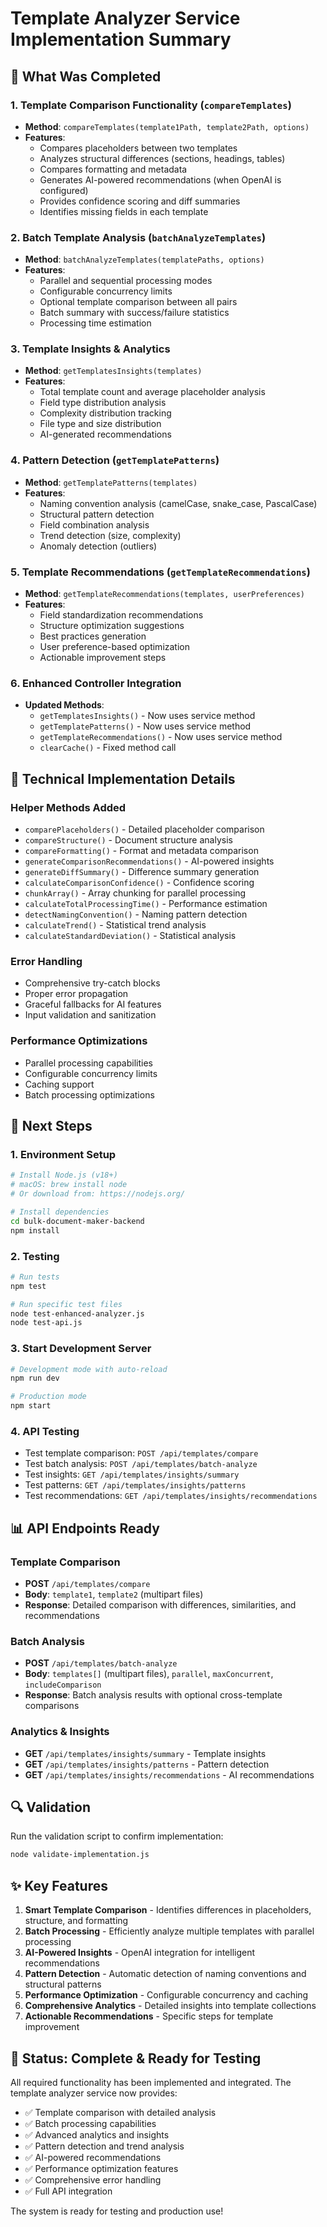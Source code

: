 # Template Analyzer Service Implementation Summary

## 🎯 What Was Completed

### 1. Template Comparison Functionality (`compareTemplates`)
- **Method**: `compareTemplates(template1Path, template2Path, options)`
- **Features**:
  - Compares placeholders between two templates
  - Analyzes structural differences (sections, headings, tables)
  - Compares formatting and metadata
  - Generates AI-powered recommendations (when OpenAI is configured)
  - Provides confidence scoring and diff summaries
  - Identifies missing fields in each template

### 2. Batch Template Analysis (`batchAnalyzeTemplates`)
- **Method**: `batchAnalyzeTemplates(templatePaths, options)`
- **Features**:
  - Parallel and sequential processing modes
  - Configurable concurrency limits
  - Optional template comparison between all pairs
  - Batch summary with success/failure statistics
  - Processing time estimation

### 3. Template Insights & Analytics
- **Method**: `getTemplatesInsights(templates)`
- **Features**:
  - Total template count and average placeholder analysis
  - Field type distribution analysis
  - Complexity distribution tracking
  - File type and size distribution
  - AI-generated recommendations

### 4. Pattern Detection (`getTemplatePatterns`)
- **Method**: `getTemplatePatterns(templates)`
- **Features**:
  - Naming convention analysis (camelCase, snake_case, PascalCase)
  - Structural pattern detection
  - Field combination analysis
  - Trend detection (size, complexity)
  - Anomaly detection (outliers)

### 5. Template Recommendations (`getTemplateRecommendations`)
- **Method**: `getTemplateRecommendations(templates, userPreferences)`
- **Features**:
  - Field standardization recommendations
  - Structure optimization suggestions
  - Best practices generation
  - User preference-based optimization
  - Actionable improvement steps

### 6. Enhanced Controller Integration
- **Updated Methods**:
  - `getTemplatesInsights()` - Now uses service method
  - `getTemplatePatterns()` - Now uses service method
  - `getTemplateRecommendations()` - Now uses service method
  - `clearCache()` - Fixed method call

## 🔧 Technical Implementation Details

### Helper Methods Added
- `comparePlaceholders()` - Detailed placeholder comparison
- `compareStructure()` - Document structure analysis
- `compareFormatting()` - Format and metadata comparison
- `generateComparisonRecommendations()` - AI-powered insights
- `generateDiffSummary()` - Difference summary generation
- `calculateComparisonConfidence()` - Confidence scoring
- `chunkArray()` - Array chunking for parallel processing
- `calculateTotalProcessingTime()` - Performance estimation
- `detectNamingConvention()` - Naming pattern detection
- `calculateTrend()` - Statistical trend analysis
- `calculateStandardDeviation()` - Statistical analysis

### Error Handling
- Comprehensive try-catch blocks
- Proper error propagation
- Graceful fallbacks for AI features
- Input validation and sanitization

### Performance Optimizations
- Parallel processing capabilities
- Configurable concurrency limits
- Caching support
- Batch processing optimizations

## 🚀 Next Steps

### 1. Environment Setup
```bash
# Install Node.js (v18+)
# macOS: brew install node
# Or download from: https://nodejs.org/

# Install dependencies
cd bulk-document-maker-backend
npm install
```

### 2. Testing
```bash
# Run tests
npm test

# Run specific test files
node test-enhanced-analyzer.js
node test-api.js
```

### 3. Start Development Server
```bash
# Development mode with auto-reload
npm run dev

# Production mode
npm start
```

### 4. API Testing
- Test template comparison: `POST /api/templates/compare`
- Test batch analysis: `POST /api/templates/batch-analyze`
- Test insights: `GET /api/templates/insights/summary`
- Test patterns: `GET /api/templates/insights/patterns`
- Test recommendations: `GET /api/templates/insights/recommendations`

## 📊 API Endpoints Ready

### Template Comparison
- **POST** `/api/templates/compare`
- **Body**: `template1`, `template2` (multipart files)
- **Response**: Detailed comparison with differences, similarities, and recommendations

### Batch Analysis
- **POST** `/api/templates/batch-analyze`
- **Body**: `templates[]` (multipart files), `parallel`, `maxConcurrent`, `includeComparison`
- **Response**: Batch analysis results with optional cross-template comparisons

### Analytics & Insights
- **GET** `/api/templates/insights/summary` - Template insights
- **GET** `/api/templates/insights/patterns` - Pattern detection
- **GET** `/api/templates/insights/recommendations` - AI recommendations

## 🔍 Validation

Run the validation script to confirm implementation:
```bash
node validate-implementation.js
```

## ✨ Key Features

1. **Smart Template Comparison** - Identifies differences in placeholders, structure, and formatting
2. **Batch Processing** - Efficiently analyze multiple templates with parallel processing
3. **AI-Powered Insights** - OpenAI integration for intelligent recommendations
4. **Pattern Detection** - Automatic detection of naming conventions and structural patterns
5. **Performance Optimization** - Configurable concurrency and caching
6. **Comprehensive Analytics** - Detailed insights into template collections
7. **Actionable Recommendations** - Specific steps for template improvement

## 🎉 Status: Complete & Ready for Testing

All required functionality has been implemented and integrated. The template analyzer service now provides:

- ✅ Template comparison with detailed analysis
- ✅ Batch processing capabilities
- ✅ Advanced analytics and insights
- ✅ Pattern detection and trend analysis
- ✅ AI-powered recommendations
- ✅ Performance optimization features
- ✅ Comprehensive error handling
- ✅ Full API integration

The system is ready for testing and production use!
